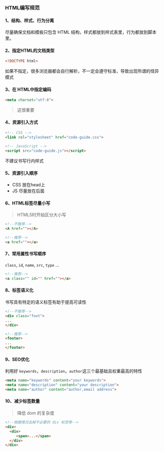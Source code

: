 ### HTML编写规范
#### 1、结构、样式、行为分离
尽量确保文档和模板只包含 HTML 结构，样式都放到样式表里，行为都放到脚本里。

#### 2、指定HTML的文档类型
```HTML
<!DOCTYPE html>
```

如果不指定，很多浏览器都会自行解析，不一定会遵守标准，导致出现所谓的怪异模式

#### 3、在 HTML中指定编码
```html
<meta charset="utf-8">
```
> 这很重要

#### 4、资源引入方式
```html
<!-- CSS -->
<link rel="stylesheet" href="code-guide.css">

<!-- JavaScript -->
<script src="code-guide.js"></script>
````

不建议书写行内样式

#### 5、资源引入顺序
- CSS 放在head上
- JS 尽量放在后面

#### 6、HTML标签尽量小写
> HTML5时开始区分大小写
```html
<!--不推荐-->
<A href=""></A>

<!--推荐-->
<a href=""></a>
```

#### 7、常用属性书写顺序
`class`, `id`, `name`, `src`, `type` ...
```html
<!--推荐-->
<a class="" id="" href=""></a>
```

#### 8、标签语义化
书写具有特定的语义标签有助于提高可读性
```html
<!--不推荐-->
<div class="foot">
...
</div>

<!--推荐-->
<footer>
...
</footer>
```
#### 9、SEO优化
利用好 `keywords`，`description`，`author`这三个最基础且权重最高的特性
```html
<meta name="keywords" content="your keywords">
<meta name="description" content="your description">
<meta name="author" content="author,email address">
```

#### 10、减少标签数量
> 降低 dom 的复杂度

```html
<!--根据情况去掉不必要的 div 标签等-->
<div>
  <div>
     <span>...</span>
  </div>
</div>
```
